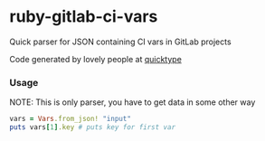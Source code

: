 # ruby-gitlab-ci-vars

Quick parser for JSON containing CI vars in GitLab projects

Code generated by lovely people at [quicktype](https://app.quicktype.io/)

### Usage

NOTE: This is only parser, you have to get data in some other way

```ruby
vars = Vars.from_json! "input"
puts vars[1].key # puts key for first var
```
